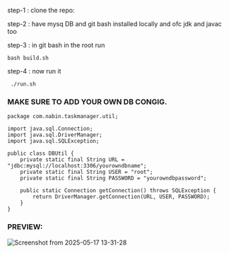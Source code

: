 step-1 : clone the repo:


step-2 : have mysq DB and git bash installed locally and ofc jdk and javac too 

step-3 : in git bash in the root run

```
bash build.sh
``` 


step-4 : now run it

```
 ./run.sh
```

 
### MAKE SURE TO ADD YOUR OWN DB CONGIG.

```
package com.nabin.taskmanager.util;

import java.sql.Connection;
import java.sql.DriverManager;
import java.sql.SQLException;

public class DBUtil {
    private static final String URL = "jdbc:mysql://localhost:3306/yourowndbname";
    private static final String USER = "root";
    private static final String PASSWORD = "yourowndbpassword";

    public static Connection getConnection() throws SQLException {
        return DriverManager.getConnection(URL, USER, PASSWORD);
    }
}
```


### PREVIEW:


![Screenshot from 2025-05-17 13-31-28](https://github.com/user-attachments/assets/66af8a27-a370-44ee-a46a-8a840075999a)

